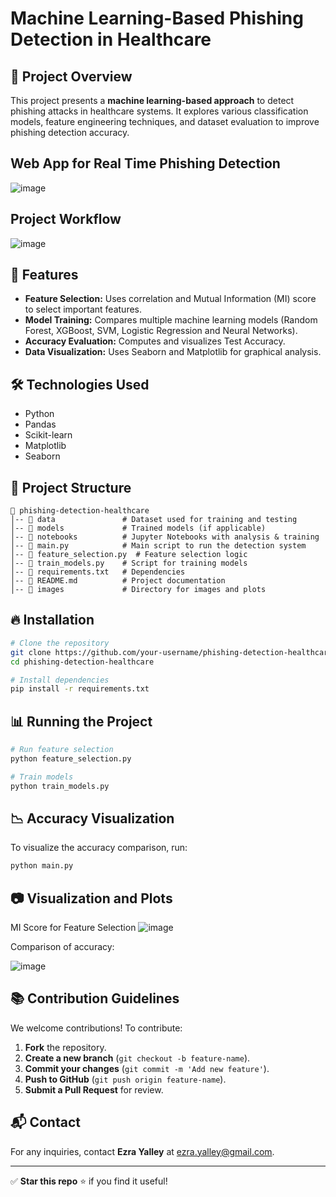 # Machine Learning-Based Phishing Detection in Healthcare

## 📌 Project Overview
This project presents a **machine learning-based approach** to detect phishing attacks in healthcare systems. It explores various classification models, feature engineering techniques, and dataset evaluation to improve phishing detection accuracy.

## Web App for Real Time Phishing Detection
![image](https://github.com/user-attachments/assets/08fc22c8-c314-4f3d-85fe-aa0f7909f9a0)

## Project Workflow
![image](https://github.com/user-attachments/assets/1c5b2980-ce74-4e54-97e4-851dee1fcb78)


## 🚀 Features
- **Feature Selection:** Uses correlation and Mutual Information (MI) score to select important features.
- **Model Training:** Compares multiple machine learning models (Random Forest, XGBoost, SVM, Logistic Regression and Neural Networks).
- **Accuracy Evaluation:** Computes and visualizes Test Accuracy.
- **Data Visualization:** Uses Seaborn and Matplotlib for graphical analysis.

## 🛠️ Technologies Used
- Python
- Pandas
- Scikit-learn
- Matplotlib
- Seaborn

## 📂 Project Structure
```
📁 phishing-detection-healthcare
│-- 📂 data               # Dataset used for training and testing
│-- 📂 models             # Trained models (if applicable)
│-- 📂 notebooks          # Jupyter Notebooks with analysis & training
│-- 📜 main.py            # Main script to run the detection system
│-- 📜 feature_selection.py  # Feature selection logic
│-- 📜 train_models.py    # Script for training models
│-- 📜 requirements.txt   # Dependencies
│-- 📜 README.md          # Project documentation
│-- 📂 images             # Directory for images and plots
```

## 🔥 Installation
```sh
# Clone the repository
git clone https://github.com/your-username/phishing-detection-healthcare.git
cd phishing-detection-healthcare

# Install dependencies
pip install -r requirements.txt
```

## 📊 Running the Project
```sh
# Run feature selection
python feature_selection.py

# Train models
python train_models.py
```

## 📉 Accuracy Visualization
To visualize the accuracy comparison, run:
```sh
python main.py
```

## 📷 Visualization and Plots
MI Score for Feature Selection
![image](https://github.com/user-attachments/assets/208abe88-ee64-487c-98a4-f0fb1f49d7f2)



Comparison of accuracy:

![image](https://github.com/user-attachments/assets/3e76aa3b-704d-4ec5-973a-6c735f1085ef)


## 📚 Contribution Guidelines
We welcome contributions! To contribute:
1. **Fork** the repository.
2. **Create a new branch** (`git checkout -b feature-name`).
3. **Commit your changes** (`git commit -m 'Add new feature'`).
4. **Push to GitHub** (`git push origin feature-name`).
5. **Submit a Pull Request** for review.


## 📬 Contact
For any inquiries, contact **Ezra Yalley** at [ezra.yalley@gmail.com](mailto:ezra.yalley@gmail.com).

---
✅ **Star this repo** ⭐ if you find it useful!

